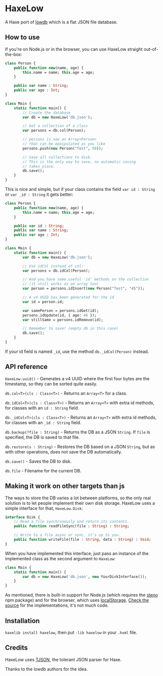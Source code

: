 # HaxeLow

A Haxe port of [lowdb](https://github.com/typicode/lowdb) which is a flat JSON file database.

## How to use

If you're on Node.js or in the browser, you can use HaxeLow straight out-of-the-box:

```haxe
class Person {
	public function new(name, age) {
		this.name = name; this.age = age;
	}

	public var name : String;
	public var age : Int;
}

class Main {
	static function main() {
		// Create the database
		var db = new HaxeLow('db.json');

		// Get a collection of a class
		var persons = db.col(Person);

		// persons is now an Array<Person>
		// that can be manipulated as you like
		persons.push(new Person("Test", 50));

		// Save all collections to disk.
		// This is the only way to save, no automatic saving
		// takes place.
		db.save();
	}
}
```

This is nice and simple, but if your class contains the field `var id : String` or `var _id : String` it gets better:

```haxe
class Person {
	public function new(name, age) {
		this.name = name; this.age = age;
	}

	public var id : String;
	public var name : String;
	public var age : Int;
}

class Main {
	static function main() {
		var db = new HaxeLow('db.json');

		// Use idCol instead of col:
		var persons = db.idCol(Person);

		// And you have some useful 'id' methods on the collection
		// (it still works as an array too)
		var person = persons.idInsert(new Person("Test", "45"));

		// A v4 UUID has been generated for the id
		var id = person.id;

		var samePerson = persons.idGet(id);
		persons.idUpdate(id, { age: 46 });
		var stillSame = persons.idRemove(id);

		// Remember to save! (empty db in this case)
		db.save();
	}
}
```

If your id field is named `_id`, use the method `db._idCol(Person)` instead.

## API reference

`HaxeLow.uuid()` - Generates a v4 UUID where the first four bytes are the timestamp, so they can be sorted quite easily.

`db.col<T>(cls : Class<T>)` - Returns an `Array<T>` for a class.

`db.idCol<T>(cls : Class<T>)` - Returns an `Array<T>` with extra id methods, for classes with an `id : String` field.

`db._idCol<T>(cls : Class<T>)` - Returns an `Array<T>` with extra id methods, for classes with an `_id : String` field.

`db.backup(?file : String)` - Returns the DB as a JSON `String`. If `file` is specified, the DB is saved to that file.

`db.restore(s : String)` - Restores the DB based on a JSON `String`, but as with other operations, does not save the DB automatically.

`db.save()` - Saves the DB to disk.

`db.file` - Filename for the current DB.

## Making it work on other targets than js

The ways to store the DB varies a lot between platforms, so the only real solution is to let people implement their own disk storage. HaxeLow uses a simple interface for that, `HaxeLow.Disk`:

```haxe
interface Disk {
	// Read a file synchronously and return its contents.
	public function readFileSync(file : String) : String;

	// Write to a file async or sync, it's up to you.
	public function writeFile(file : String, data : String) : Void;
}
```

When you have implemented this interface, just pass an instance of the implemented class as the second argument to `HaxeLow`:

```haxe
class Main {
	static function main() {
		var db = new HaxeLow('db.json', new YourDiskInterface());
	}
}
```

As mentioned, there is built-in support for Node.js (which requires the [steno](https://www.npmjs.com/package/steno) npm package) and for the browser, which uses [localStorage](https://developer.mozilla.org/en-US/docs/Web/API/Web_Storage_API). [Check the source](https://github.com/ciscoheat/haxelow/blob/master/src/HaxeLow.hx) for the implementations, it's not much code.

## Installation

`haxelib install haxelow`, then put `-lib haxelow` in your `.hxml` file.

## Credits

HaxeLow uses [TJSON](https://github.com/martamius/TJSON), the tolerant JSON parser for Haxe.

Thanks to the lowdb authors for the idea.
